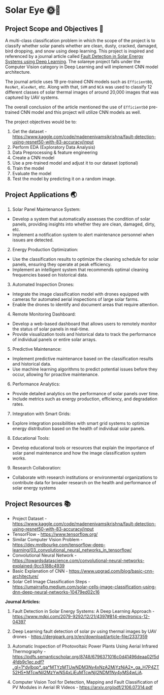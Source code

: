 # Solar Eye 🌞👀

## Project Scope and Objectives 🎯

A multi-class classification problem in which the scope of the project is to classify whether solar panels whether are clean, dusty, cracked, damaged, bird dropping, and snow using deep learning. This project is inspired and referenced by a journal article called [Fault Detection in Solar Energy Systems using Deep Learning](https://www.mdpi.com/2079-9292/12/21/4397). The solareye project falls under the Computer Vision category in Deep Learning and will implement CNN model architecture.

The journal article uses 19 pre-trained CNN models such as `EfficientB0`, `ResNet`, `AlexNet`, etc. Along with that, `SVM` and `NCA` was used to classify 12 different classes of solar thermal images of around 20,000 images that was captured by UAV systems.

The overall conclusion of the article mentioned the use of `Efficientb0` pre-trained CNN model and this project will utilize CNN models as well.

The project objectives would be to:

  1. Get the dataset - https://www.kaggle.com/code/madenenivamsikrishna/fault-detection-using-resnet50-with-83-accuracy/input
  2. Perform EDA (Exploratory Data Analysis)
  3. Data Preprocessing & feature engineering
  4. Create a CNN model
  5. Use a pre-trained model and adjust it to our dataset (optional)
  6. Train the model
  7. Evaluate the model
  8. Test the model by predicting it on a random image.

## Project Applications 🌏

1) Solar Panel Maintenance System:

  * Develop a system that automatically assesses the condition of solar panels, providing insights into whether they are clean, damaged, dirty, etc.
  * Implement a notification system to alert maintenance personnel when issues are detected.

2) Energy Production Optimization:

  * Use the classification results to optimize the cleaning schedule for solar panels, ensuring they operate at peak efficiency.
  * Implement an intelligent system that recommends optimal cleaning frequencies based on historical data.

3) Automated Inspection Drones:

  * Integrate the image classification model with drones equipped with cameras for automated aerial inspections of large solar farms.
  * Enable the drones to identify and document areas that require attention.

4) Remote Monitoring Dashboard:

  * Develop a web-based dashboard that allows users to remotely monitor the status of solar panels in real-time.
  * Provide visualization tools and historical data to track the performance of individual panels or entire solar arrays.

5) Predictive Maintenance:

  * Implement predictive maintenance based on the classification results and historical data.
  * Use machine learning algorithms to predict potential issues before they occur, allowing for proactive maintenance.

6) Performance Analytics:

  * Provide detailed analytics on the performance of solar panels over time.
  * Include metrics such as energy production, efficiency, and degradation rates.

7) Integration with Smart Grids:

  * Explore integration possibilities with smart grid systems to optimize energy distribution based on the health of individual solar panels.

8) Educational Tools:

  * Develop educational tools or resources that explain the importance of solar panel maintenance and how the image classification system works.

9) Research Collaboration:

  * Collaborate with research institutions or environmental organizations to contribute data for broader research on the health and performance of solar energy systems

## Project Resources 📚

  * Project Dataset - https://www.kaggle.com/code/madenenivamsikrishna/fault-detection-using-resnet50-with-83-accuracy/input
  * TensorFlow - https://www.tensorflow.org/
  * Similar Computer Vision Problem - https://dev.mrdbourke.com/tensorflow-deep-learning/03_convolutional_neural_networks_in_tensorflow/
  * Convolutional Neural Network - https://towardsdatascience.com/convolutional-neural-networks-explained-9cc5188c4939
  * Basic Explanation of CNN - https://www.upgrad.com/blog/basic-cnn-architecture/
  * Solar Cell Image Classification Steps - https://umairrafiq.medium.com/solar-cells-image-classification-using-dnn-deep-neural-networks-10479ed02c16
  
**Journal Articles:**

  1) Fault Detection in Solar Energy Systems: A Deep Learning Approach - https://www.mdpi.com/2079-9292/12/21/4397#B14-electronics-12-04397

  2) Deep Learning fault detection of solar pv using thermal images by UAV drones - https://dergipark.org.tr/en/download/article-file/2337359

  3) Automatic Inspection of Photovoltaic Power Plants Using Aerial
Infrared Thermography - https://pdfs.semanticscholar.org/8748/6796371016c0d41496deaa02f5d4fdb9c1ec.pdf?_gl=1*dylbop*_ga*MTYzMTUwNDM3Ny4xNzA2MjYzNjA2*_ga_H7P4ZT52H5*MTcwNjI2MzYwNS4xLjEuMTcwNjI2NDM1Ny4yMS4wLjA.

  4) Computer Vision Tool for Detection, Mapping and Fault
Classification of PV Modules in Aerial IR Videos - https://arxiv.org/pdf/2106.07314.pdf
